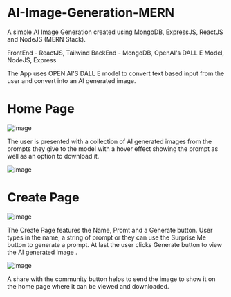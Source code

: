 # AI-Image-Generation-MERN

A simple AI Image Generation created using MongoDB, ExpressJS, ReactJS and NodeJS (MERN Stack).

FrontEnd - ReactJS, Tailwind
BackEnd - MongoDB, OpenAI's DALL E Model, NodeJS, Express


The App uses OPEN AI'S DALL E model to convert text based input from the user and convert into an AI generated image.

# Home Page

![image](https://github.com/adityas1731/AI-Image-Generation-MERN/assets/91349180/c3269bab-6514-4a18-a9a4-33394f7c98ff)

The user is presented with a collection of AI generated images from the prompts they give to the model with a hover effect showing the prompt as well as an option to download it.

![image](https://github.com/adityas1731/AI-Image-Generation-MERN/assets/91349180/a8d2dff1-0fd3-4eef-99e1-dad52fc0075f)


# Create Page

![image](https://github.com/adityas1731/AI-Image-Generation-MERN/assets/91349180/e613a48e-36dd-4479-a506-7a7b470982ac)


The Create Page features the Name, Promt and a Generate button.
User types in the name, a string of prompt or they can use the Surprise Me button to generate a prompt.
At last the user clicks Generate button to view the AI generated image .

![image](https://github.com/adityas1731/AI-Image-Generation-MERN/assets/91349180/2da42c65-a180-42e5-bd7f-c9384c358c59)

A share with the community button helps to send the image to show it on the home page where it can be viewed and downloaded.
